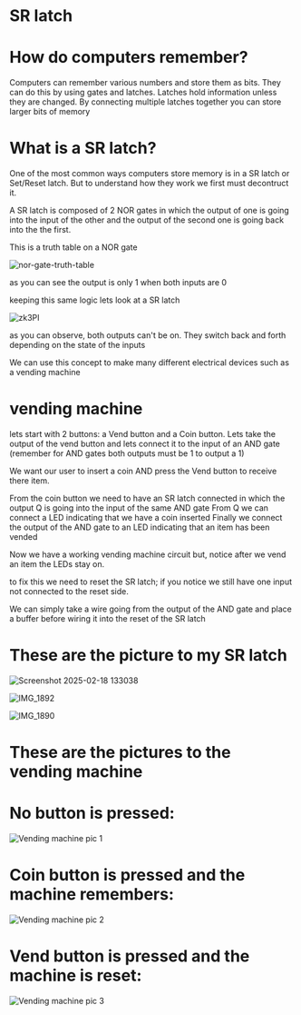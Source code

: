 # SR latch



# How do computers remember?

Computers can remember various numbers and store them as bits. They can do this by using gates and latches. Latches hold information unless they are changed.
By connecting multiple latches together you can store larger bits of memory 

# What is a SR latch?

One of the most common ways computers store memory is in a SR latch or Set/Reset latch. But to understand how they work we first must decontruct it.

A SR latch is composed of 2 NOR gates in which the output of one is going into the input of the other and the output of the second one is going back into the the first.

This is a truth table on a NOR gate

![nor-gate-truth-table](https://github.com/user-attachments/assets/8723d4c2-ea96-42db-b50c-bb270db5e6c9)

as you can see the output is only 1 when both inputs are 0

keeping this same logic lets look at a SR latch

![zk3PI](https://github.com/user-attachments/assets/6df23dbb-36b1-4dd5-8331-5fd44fa1937e)

as you can observe, both outputs can't be on. They switch back and forth depending on the state of the inputs

We can use this concept to make many different electrical devices such as a vending machine



# vending machine


lets start with 2 buttons: a Vend button and a Coin button.
Lets take the output of the vend button and lets connect it to the input of an AND gate (remember for AND gates both outputs must be 1 to output a 1)

We want our user to insert a coin AND press the Vend button to receive there item.

From the coin button we need to have an SR latch connected in which the output Q is going into the input of the same AND gate
From Q we can connect a LED indicating that we have a coin inserted
Finally we connect the output of the AND gate to an LED indicating that an item has been vended

Now we have a working vending machine circuit but, notice after we vend an item the LEDs stay on.

to fix this we need to reset the SR latch; if you notice we still have one input not connected to the reset side.

We can simply take a wire going from the output of the AND gate and place a buffer before wiring it into the reset of the SR latch


# These are the picture to my SR latch
![Screenshot 2025-02-18 133038](https://github.com/user-attachments/assets/a504a83e-a6e5-48d2-8fea-dd4fadd3ec02)


![IMG_1892](https://github.com/user-attachments/assets/0e3720af-bdb3-4a8a-9fe4-4c1fa942c057)

![IMG_1890](https://github.com/user-attachments/assets/91b1732b-d0d2-41d4-ae76-8f8bcdeb4cb1)

# These are the pictures to the vending machine 

# No button is pressed:
![Vending machine pic 1](https://github.com/user-attachments/assets/95c4c607-a59d-4ee8-a8a4-740d8c3f8da8)


# Coin button is pressed and the machine remembers:
![Vending machine pic 2](https://github.com/user-attachments/assets/8d60d364-bed4-4e35-b857-336cd2489d3b)



# Vend button is pressed and the machine is reset:
![Vending machine pic 3](https://github.com/user-attachments/assets/bfea73f6-4856-4774-85f0-7175b33ce1ef)






